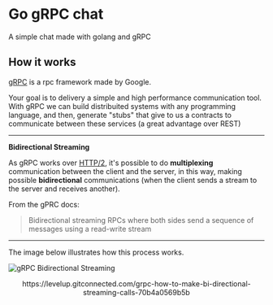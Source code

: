 # Go gRPC chat

A simple chat made with golang and gRPC

## How it works

[gRPC](https://grpc.io/) is a rpc framework made by Google.

Your goal is to delivery a simple and high performance communication tool.
With gRPC we can build distribuited systems with any programming language, and then, generate "stubs" that give to us a contracts to communicate between these services (a great advantage over REST)

---
**Bidirectional Streaming**

As gRPC works over [HTTP/2](https://developers.google.com/web/fundamentals/performance/http2?hl=pt-br), it's possible to do **multiplexing** communication between the client and the server, in this way, making possible **bidirectional** communications (when the client sends a stream to the server and receives another).

From the gPRC docs: 
> Bidirectional streaming RPCs where both sides send a sequence of messages using a read-write stream

---

The image below illustrates how this process works.

![gRPC Bidirectional Streaming](https://miro.medium.com/max/2400/1*Ug3CAac6nPclg87bxmRBoA.png)
<p align = "center">
https://levelup.gitconnected.com/grpc-how-to-make-bi-directional-streaming-calls-70b4a0569b5b
</p>
